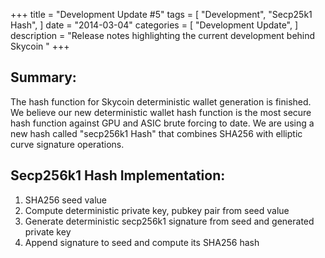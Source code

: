 +++
title = "Development Update #5"
tags = [
    "Development",
    "Secp25k1 Hash",
]
date = "2014-03-04"
categories = [
    "Development Update",
]
description = "Release notes highlighting the current development behind Skycoin  "
+++

## Summary:

The hash function for Skycoin deterministic wallet generation is finished. We believe our new deterministic wallet hash function is the most secure hash function against GPU and ASIC brute forcing to date. We are using a new hash called "secp256k1 Hash" that combines SHA256 with elliptic curve signature operations.

## Secp256k1 Hash Implementation:

1) SHA256 seed value
2) Compute deterministic private key, pubkey pair from seed value
3) Generate deterministic secp256k1 signature from seed and generated private key
3) Append signature to seed and compute its SHA256 hash

